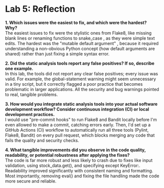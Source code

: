 # **Lab 5: Reflection**

**1\. Which issues were the easiest to fix, and which were the hardest? Why?**  
The easiest issues to fix were the stylistic ones from Flake8, like missing blank lines  or renaming functions to snake\_case , as they were simple text edits. The hardest was the "mutable default argument" , because it required understanding a non-obvious Python concept (how default arguments are shared) rather than just fixing a simple syntax error.

**2\. Did the static analysis tools report any false positives? If so, describe one example.**  
In this lab, the tools did not report any clear false positives; every issue was valid. For example, the global-statement warning  might seem unnecessary in a tiny script, but it correctly flagged a poor practice that becomes problematic in larger applications. All the security and bug warnings pointed to real, tangible problems.

**3\. How would you integrate static analysis tools into your actual software development workflow? Consider continuous integration (CI) or local development practices.**  
I would use "pre-commit hooks" to run Flake8 and Bandit locally before I'm even allowed to make a commit, catching errors early. Then, I'd set up a GitHub Actions (CI) workflow to automatically run all three tools (Pylint, Flake8, Bandit) on every pull request, which blocks merging any code that fails the quality and security checks.

**4\. What tangible improvements did you observe in the code quality, readability, or potential robustness after applying the fixes?**  
The code is far more robust and less likely to crash due to fixes like input validation, using stock\_data.get(), and specifying except KeyError:. Readability improved significantly with consistent naming and formatting. Most importantly, removing eval() and fixing the file handling made the code more secure and reliable.